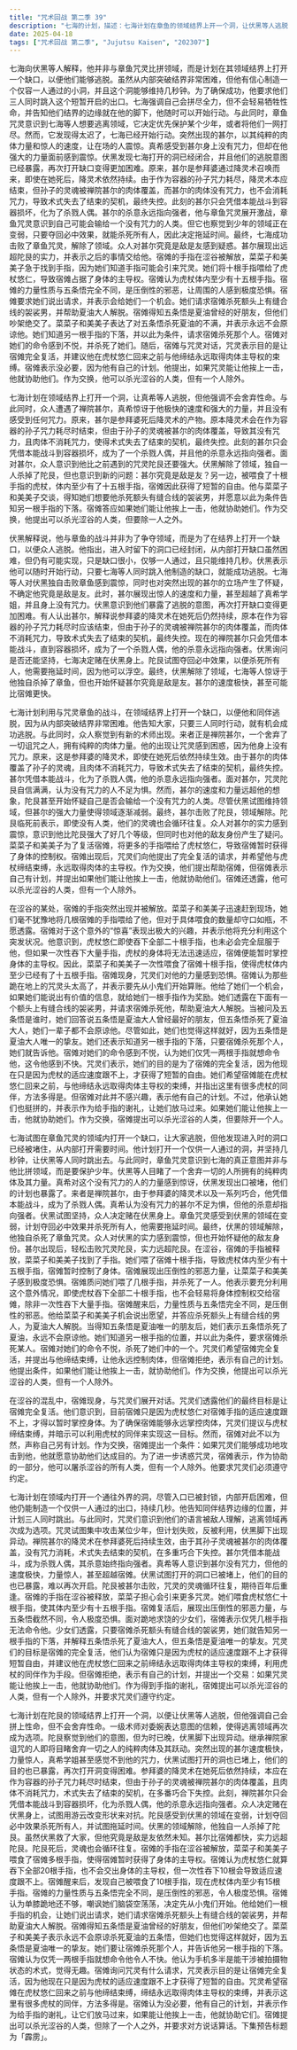 ```yaml
---
title: "咒术回战 第二季 39"
description: "七海的计划，描述：七海计划在章鱼的领域结界上开一个洞，让伏黑等人逃脱。他解释说，虽然从内部开洞很困难，但可以打开一个供一人通过的小洞，并坚持几秒钟。他要求他们三个同时跳进去就能成功。甚尔的出现，描述：真希等人与禅院甚尔战斗，发现他没有咒力，速度和力量却极强。原来，甚尔是参拜婆的降灵术造成的，由于孙子灵魂被甚尔的肉体覆盖且没有咒力，术式失去了结束的契机，导致甚尔只会凭借本能战斗到容器损坏。陀艮的领域解除，描述：伏黑解除了领域，七海等人惊讶于他独自杀掉了章鱼。但他们也开始怀疑甚尔究竟是敌是友。甚尔击败陀艮，描述：甚尔轻松击败了咒灵陀艮，实力远超众人想象。陀艮死前表示，即使没有人类，他们的灵魂也会循环往复。宿傩手指的出现，描述：宿傩的手指在涩谷某处被解放，菜菜子和美美子赶去。她们喂了宿傩几根手指，但拒绝透露具体数量。宿傩表示要充分利用这个意外情况。宿傩的复活，描述：菜菜子和美美子喂宿傩吃下了10根手指，导致虎杖体内至少有15根手指。宿傩暂时占据了身体的主导权，并展现出压倒性的邪恶力量。宿傩与咒灵的交易，描述：宿傩与咒灵们对话，得知他们的目的是他的完全复活。咒灵们希望宿傩与虎杖缔结永远取得肉体主导权的束缚，并提出可以利用虎杖的同伴来实现。但宿傩表示有自己的计划，并提出如果咒灵们能让他挨上一击，他就协助他们。宿傩的提议，描述：宿傩提出，作为得到手指的谢礼，他可以杀光涩谷的人类，但有一个人除外。他要求咒灵们说话算话。下集预告，描述：下集预告标题为「霹雳」。"
date: 2025-04-18
tags: ["咒术回战 第二季", "Jujutsu Kaisen", "202307"]
---
```


七海向伏黑等人解释，他并非与章鱼咒灵比拼领域，而是计划在其领域结界上打开一个缺口，以便他们能够逃脱。虽然从内部突破结界非常困难，但他有信心制造一个仅容一人通过的小洞，并且这个洞能够维持几秒钟。为了确保成功，他要求他们三人同时跳入这个短暂开启的出口。七海强调自己会拼尽全力，但不会轻易牺牲性命，并告知他们结界的边缘就在他的脚下，他随时可以开始行动。与此同时，章鱼咒灵意识到七海等人想要逃离领域，它决定优先保护某个少年，或者将他们一网打尽。然而，它发现得太迟了，七海已经开始行动。突然出现的甚尔，以其纯粹的肉体力量和惊人的速度，让在场的人震惊。真希感受到甚尔身上没有咒力，但却在他强大的力量面前感到震惊。伏黑发现七海打开的洞已经闭合，并且他们的逃脱意图已经暴露，再次打开缺口变得更加困难。原来，甚尔是参拜婆通过降灵术召唤而来，即使在她死后，降灵术依然持续。由于作为容器的孙子咒力耗尽，降灵术本应结束，但孙子的灵魂被禅院甚尔的肉体覆盖，而甚尔的肉体没有咒力，也不会消耗咒力，导致术式失去了结束的契机，最终失控。此刻的甚尔只会凭借本能战斗到容器损坏，化为了杀戮人偶。甚尔的杀意永远指向强者，他与章鱼咒灵展开激战，章鱼咒灵意识到自己可能会输给一个没有咒力的人类。但它也察觉到少年的领域正在变弱，只要夺回必中效果，就能杀死所有人，因此决定拖延时间。最终，七海成功击败了章鱼咒灵，解除了领域。众人对甚尔究竟是敌是友感到疑惑。甚尔展现出远超陀艮的实力，并表示之后的事情交给他。宿傩的手指在涩谷被解放，菜菜子和美美子急于找到手指，因为她们知道手指可能会引来咒灵。她们将十根手指喂给了虎杖悠仁，导致宿傩占据了身体的主导权。宿傩认为虎杖体内至少有十五根手指。宿傩的力量性质与五条悟完全不同，是压倒性的邪恶，让周围的人感到极度恐惧。宿傩要求她们说出请求，并表示会给她们一个机会。她们请求宿傩杀死额头上有缝合线的袈裟男，并帮助夏油大人解脱。宿傩得知五条悟是夏油曾经的好朋友，但他们吵架绝交了。菜菜子和美美子表达了对五条悟杀死夏油的不满，并表示永远不会原谅他。她们知道另一根手指的下落，并以此为条件，请求宿傩杀死那个人。宿傩对她们的命令感到不悦，并杀死了她们。随后，宿傩与咒灵对话，咒灵表示目的是让宿傩完全复活，并建议他在虎杖悠仁回来之前与他缔结永远取得肉体主导权的束缚。宿傩表示没必要，因为他有自己的计划。他提出，如果咒灵能让他挨上一击，他就协助他们。作为交换，他可以杀光涩谷的人类，但有一个人除外。

七海计划在领域结界上打开一个洞，让真希等人逃脱，但他强调不会舍弃性命。与此同时，众人遭遇了禅院甚尔，真希惊讶于他极快的速度和强大的力量，并且没有感受到任何咒力。原来，甚尔是参拜婆死后降灵术的产物。原本降灵术会在作为容器的孙子咒力耗尽时结束，但由于孙子的灵魂被甚尔的肉体覆盖，导致其没有咒力，且肉体不消耗咒力，使得术式失去了结束的契机，最终失控。此刻的甚尔只会凭借本能战斗到容器损坏，成为了一个杀戮人偶，并且他的杀意永远指向强者。面对甚尔，众人意识到他比之前遇到的咒灵陀艮还要强大。伏黑解除了领域，独自一人杀掉了陀艮，但也意识到新的问题：甚尔究竟是敌是友？另一边，被喂食了十根手指的虎杖，体内至少有了十五根手指，宿傩因此获得了短暂的自由。他与菜菜子和美美子交谈，得知她们想要他杀死额头有缝合线的袈裟男，并愿意以此为条件告知另一根手指的下落。宿傩答应如果她们能让他挨上一击，他就协助她们。作为交换，他提出可以杀光涩谷的人类，但要除一人之外。

伏黑解释说，他与章鱼的战斗并非为了争夺领域，而是为了在结界上打开一个缺口，以便众人逃脱。他指出，进入时留下的洞口已经封闭，从内部打开缺口虽然困难，但仍有可能实现，只是缺口很小，仅够一人通过，且只能维持几秒。伏黑表示他可以随时开始行动，只要七海等人同时跳入他制造的缺口，就能成功逃脱。七海等人对伏黑独自击败章鱼感到震惊，同时也对突然出现的甚尔的立场产生了怀疑，不确定他究竟是敌是友。此时，甚尔展现出惊人的速度和力量，甚至超越了真希学姐，并且身上没有咒力。伏黑意识到他们暴露了逃脱的意图，再次打开缺口变得更加困难。有人认出甚尔，解释说参拜婆的降灵术在她死后仍然持续，原本在作为容器的孙子咒力耗尽时应该结束，但由于孙子的灵魂被禅院甚尔的肉体覆盖，而肉体不消耗咒力，导致术式失去了结束的契机，最终失控。现在的禅院甚尔只会凭借本能战斗，直到容器损坏，成为了一个杀戮人偶，他的杀意永远指向强者。伏黑询问是否还能坚持，七海决定赌在伏黑身上。陀艮试图夺回必中效果，以便杀死所有人，他需要拖延时间，因为他可以浮空。最终，伏黑解除了领域，七海等人惊讶于他独自杀掉了章鱼，但也开始怀疑甚尔究竟是敌是友。甚尔的速度极快，甚至可能比宿傩更快。

七海计划利用与咒灵章鱼的战斗，在领域结界上打开一个缺口，以便他和同伴逃脱，因为从内部突破结界非常困难。他告知大家，只要三人同时行动，就有机会成功逃脱。与此同时，众人察觉到有新的术师出现。来者正是禅院甚尔，一个舍弃了一切诅咒之人，拥有纯粹的肉体力量。他的出现让咒灵感到困惑，因为他身上没有咒力。原来，这是参拜婆的降灵术，即使在她死后依然持续生效。由于甚尔的肉体覆盖了孙子的灵魂，且肉体不消耗咒力，导致术式失去了结束的契机，最终失控。甚尔凭借本能战斗，化为了杀戮人偶，他的杀意永远指向强者。面对甚尔，咒灵陀艮自信满满，认为没有咒力的人不足为惧。然而，甚尔的速度和力量远超他的想象，陀艮甚至开始怀疑自己是否会输给一个没有咒力的人类。尽管伏黑试图维持领域，但甚尔的强大力量使得领域逐渐减弱。最终，甚尔击败了陀艮，领域解除。陀艮临死前表示，即使没有人类，他们的灵魂也会循环往复。众人对甚尔的实力感到震惊，意识到他比陀艮强大了好几个等级，但同时也对他的敌友身份产生了疑问。菜菜子和美美子为了复活宿傩，将更多的手指喂给了虎杖悠仁，导致宿傩暂时获得了身体的控制权。宿傩出现后，咒灵们向他提出了完全复活的请求，并希望他与虎杖缔结束缚，永远取得肉体的主导权。作为交换，他们提出帮助宿傩，但宿傩表示自己有计划，并提出如果他们能让他挨上一击，他就协助他们。宿傩还透露，他可以杀光涩谷的人类，但有一个人除外。

在涩谷的某处，宿傩的手指突然出现并被解放。菜菜子和美美子迅速赶到现场，她们毫不犹豫地将几根宿傩的手指喂给了他，但对于具体喂食的数量却守口如瓶，不愿透露。宿傩对于这个意外的“惊喜”表现出极大的兴趣，并表示他将充分利用这个突发状况。他意识到，虎杖悠仁即使吞下全部二十根手指，也未必会完全屈服于他，但如果一次性吞下大量手指，虎杖的身体将无法迅速适应，宿傩便能暂时掌控身体的主导权。因此，菜菜子和美美子一次性喂食了宿傩十根手指，使得虎杖体内至少已经有了十五根手指。宿傩现身，咒灵们对他的力量感到恐惧。宿傩认为那些跪在地上的咒灵头太高了，并表示要先从小鬼们开始算账。他给了她们一个机会，如果她们能说出有价值的信息，就给她们一根手指作为奖励。她们透露在下面有一个额头上有缝合线的袈裟男，并请求宿傩杀死他，帮助夏油大人解脱。当被问及五条悟是谁时，她们回答说五条悟是夏油大人曾经最好的朋友，但五条悟杀死了夏油大人，她们一辈子都不会原谅他。尽管如此，她们也觉得这样就好，因为五条悟是夏油大人唯一的挚友。她们还表示知道另一根手指的下落，只要宿傩杀死那个人，她们就告诉他。宿傩对她们的命令感到不悦，认为她们仅凭一两根手指就想命令他，这令他感到不快。咒灵们表示，她们的目的是为了宿傩的完全复活，因为他现在只是因为虎杖的适应速度跟不上，才获得了短暂的自由。她们希望宿傩能在虎杖悠仁回来之前，与他缔结永远取得肉体主导权的束缚，并指出这里有很多虎杖的同伴，方法多得是。但宿傩对此并不感兴趣，表示他有自己的计划。不过，他承认她们也挺拼的，并表示作为给手指的谢礼，让她们放马过来。如果她们能让他挨上一击，他就协助她们。作为交换，宿傩提出可以杀光涩谷的人类，但要除开一个人。

七海试图在章鱼咒灵的领域内打开一个缺口，让大家逃脱，但他发现进入时的洞口已经被堵住，从内部打开需要时间。他计划打开一个仅供一人通过的洞，并坚持几秒钟，让伏黑等人同时跳出去。与此同时，章鱼咒灵意识到七海的真正意图并非与他比拼领域，而是要保护少年。伏黑等人目睹了一个舍弃一切的人所拥有的纯粹肉体及其力量。真希对这个没有咒力的人的力量感到惊讶，伏黑发现出口被堵，他们的计划也暴露了。来者是禅院甚尔，由于参拜婆的降灵术以及一系列巧合，他凭借本能战斗，成为了杀戮人偶。真希认为没有咒力的甚尔不足为惧，但他的杀意却指向强者。伏黑试图坚持，众人决定赌在伏黑身上。章鱼咒灵感受到伏黑的领域在变弱，计划夺回必中效果并杀死所有人，他需要拖延时间。最终，伏黑的领域解除，他独自杀死了章鱼咒灵。众人对伏黑的实力感到震惊，但也开始怀疑他的敌友身份。甚尔出现后，轻松击败咒灵陀艮，实力远超陀艮。在涩谷，宿傩的手指被释放，菜菜子和美美子找到了手指。她们喂了宿傩十根手指，导致虎杖体内至少有十五根手指，宿傩暂时控制了身体。宿傩展现出压倒性的邪恶力量，让菜菜子和美美子感到极度恐惧。宿傩质问她们喂了几根手指，并杀死了一人。他表示要充分利用这个意外情况，即使虎杖吞下全部二十根手指，也不会轻易将身体控制权交给宿傩，除非一次性吞下大量手指。宿傩醒来后，力量性质与五条悟完全不同，是压倒性的邪恶。他给菜菜子和美美子机会说出愿望，并答应杀死额头上有缝合线的男人，为夏油大人解脱。当得知五条悟是夏油唯一的朋友后，她们表示五条悟杀死了夏油，永远不会原谅他。她们知道另一根手指的位置，并以此为条件，要求宿傩杀死某人。宿傩对她们的命令不悦，杀死了她们中的一个。咒灵们希望宿傩完全复活，并提出与他缔结束缚，让他永远控制肉体，但宿傩拒绝，表示有自己的计划。他提出条件，如果他们能让他挨上一击，就协助他们。作为交换，他提出可以杀光涩谷的人类，但有一个人除外。

在涩谷的混乱中，宿傩现身，与咒灵们展开对话。咒灵们透露他们的最终目标是让宿傩完全复活。他们意识到，目前宿傩只是因为虎杖悠仁对宿傩手指的适应速度跟不上，才得以暂时掌控身体。为了确保宿傩能够永远掌控肉体，咒灵们提议与虎杖缔结束缚，并暗示可以利用虎杖的同伴来实现这一目标。然而，宿傩对此不以为然，声称自己另有计划。作为交换，宿傩提出一个条件：如果咒灵们能够成功地攻击到他，他就愿意协助他们达成目的。为了进一步诱惑咒灵，宿傩表示，作为协助的一部分，他可以屠杀涩谷的所有人类，但有一个人除外。他要求咒灵们必须遵守约定。

七海计划在领域内打开一个通往外界的洞，尽管入口已被封锁，内部开启困难，但他仍能制造一个仅供一人通过的出口，持续几秒。他告知同伴结界边缘的位置，并计划三人同时跳出。与此同时，咒灵们意识到他们的语言被敌人理解，逃离领域再次成为选项。咒灵试图集中攻击某位少年，但计划失败，反被利用，伏黑脚下出现异动。禅院甚尔的降灵术在参拜婆死后持续生效，由于其孙子灵魂被甚尔的肉体覆盖，没有咒力消耗，术式失去结束的契机，在多重巧合下失控。甚尔凭借本能战斗，成为杀戮人偶，其杀意始终指向强者。真希等人意识到甚尔没有咒力，但他的速度极快，力量惊人，甚至超越宿傩。伏黑试图打开的洞口已被堵上，他们的目的也已暴露，难以再次开启。陀艮被甚尔击败，咒灵的灵魂循环往复，期待百年后重逢。宿傩的手指在涩谷被释放，菜菜子担心会引来更多咒灵。她们喂食虎杖悠仁十根手指，使其体内至少有十五根手指。宿傩复活后，展现出压倒性的邪恶力量，与五条悟截然不同，令人极度恐惧。面对跪地求饶的少女们，宿傩表示仅凭几根手指无法命令他。少女们透露，只要宿傩杀死额头有缝合线的袈裟男，她们就告知另一根手指的下落，并解释五条悟杀死了夏油大人，但五条悟是夏油唯一的挚友。咒灵们的目标是宿傩的完全复活，他们认为宿傩只是因为虎杖的适应速度跟不上才获得短暂自由，并建议他在虎杖悠仁回来之前缔结永远取得肉体主导权的束缚，利用虎杖的同伴作为手段。但宿傩拒绝，表示有自己的计划，并提出一个交易：如果咒灵能让他挨上一击，他就协助他们。作为得到手指的谢礼，宿傩提出可以杀光涩谷的人类，但有一个人除外，并要求咒灵们遵守约定。

七海计划在陀艮的领域结界上打开一个洞，以便让伏黑等人逃脱，但他强调自己会拼上性命，但不会舍弃性命。一级术师对委婉表达意图的信赖，使得逃离领域再次成为选项。陀艮察觉到他们的意图，但为时已晚，伏黑脚下出现异动。继承禅院家诅咒的人即将目睹舍弃一切之人的纯粹肉体及其跃动。突然出现的甚尔速度极快，力量惊人，真希学姐甚至感觉不到他的咒力，伏黑试图打开的洞也已堵上，他们的目的也已暴露，再次打开洞变得困难。参拜婆的降灵术在她死后依然持续，本应在作为容器的孙子咒力耗尽时结束，但由于孙子的灵魂被禅院甚尔的肉体覆盖，且肉体不消耗咒力，术式失去了结束的契机，在多番巧合下失控。此刻，禅院甚尔只会凭借本能战斗到容器损坏，化为杀戮人偶，他的杀意永远指向强者。众人决定赌在伏黑身上，试图用游云改变形状来对抗。陀艮感受到伏黑的领域在变弱，计划夺回必中效果杀死所有人，并试图拖延时间。伏黑的领域解除，他独自一人杀掉了陀艮。虽然伏黑救了大家，但他究竟是敌是友依然未知。甚尔比宿傩都快，实力远超陀艮。陀艮死后，灵魂也会循环往复。宿傩的手指在涩谷被解放，菜菜子和美美子喂食了宿傩多根手指，使得宿傩暂时获得了身体的主导权。宿傩认为虎杖悠仁就算吞下全部20根手指，也不会交出身体的主导权，但一次性吞下10根会导致适应速度跟不上。宿傩醒来后，发现自己被喂食了10根手指，现在虎杖体内至少有15根手指。宿傩的力量性质与五条悟完全不同，是压倒性的邪恶，令人极度恐惧。宿傩认为单膝跪地还不够，嘲讽她们脑袋空荡荡，决定先从小鬼们开始。他给她们一根手指的机会，让她们说出请求，她们请求宿傩杀死额头上有缝合线的袈裟男，并帮助夏油大人解脱。宿傩得知五条悟是夏油曾经的好朋友，但他们吵架绝交了。菜菜子和美美子表示永远不会原谅杀死夏油的五条悟，但她们也觉得这样就好，因为五条悟是夏油唯一的挚友。她们要让宿傩杀死那个人，并告诉他另一根手指的下落。宿傩认为仅凭一两根手指就想命令他令人不快。他认为手机多半是能干涉被拍摄物状态的术式，觉得无趣。宿傩询问咒灵有什么请求，咒灵表示目的是让宿傩完全复活，因为他现在只是因为虎杖的适应速度跟不上才获得了短暂的自由。咒灵希望宿傩在虎杖悠仁回来之前与他缔结束缚，缔结永远取得肉体主导权的束缚，并表示这里有很多虎杖的同伴，方法多得是。宿傩认为没必要，他有自己的计划，并表示作为给手指的谢礼，让它们放马过来，如果能让他挨上一击，他就协助它们。宿傩提出可以杀光涩谷的人类，但除了一个人之外，并要求对方说话算话。下集预告标题为「霹雳」。